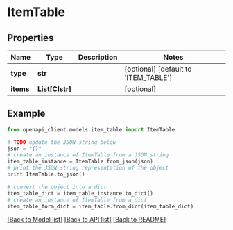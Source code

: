 # ItemTable


## Properties

Name | Type | Description | Notes
------------ | ------------- | ------------- | -------------
**type** | **str** |  | [optional] [default to 'ITEM_TABLE']
**items** | [**List[Clstr]**](Clstr.md) |  | [optional] 

## Example

```python
from openapi_client.models.item_table import ItemTable

# TODO update the JSON string below
json = "{}"
# create an instance of ItemTable from a JSON string
item_table_instance = ItemTable.from_json(json)
# print the JSON string representation of the object
print ItemTable.to_json()

# convert the object into a dict
item_table_dict = item_table_instance.to_dict()
# create an instance of ItemTable from a dict
item_table_form_dict = item_table.from_dict(item_table_dict)
```
[[Back to Model list]](../README.md#documentation-for-models) [[Back to API list]](../README.md#documentation-for-api-endpoints) [[Back to README]](../README.md)



